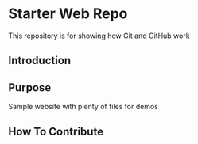 # Starter Web Repo

This repository is for showing how Git and GitHub work

## Introduction

## Purpose
Sample website with plenty of files for demos

## How To Contribute